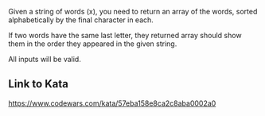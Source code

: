 Given a string of words (x), you need to return an array of the words, sorted alphabetically by the final character in each.

If two words have the same last letter, they returned array should show them in the order they appeared in the given string.

All inputs will be valid.

## Link to Kata
https://www.codewars.com/kata/57eba158e8ca2c8aba0002a0